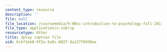 ```yaml
---
content_type: resource
description: ''
file: null
file_location: /coursemedia/9-00sc-introduction-to-psychology-fall-2011/6cbf1eb89f2a5a9c80274a127f6930ae_v4ur5mna060.vtt
file_type: application/x-subrip
resourcetype: Other
title: 3play caption file
uid: 6cbf1eb8-9f2a-5a9c-8027-4a127f6930ae
---
```

